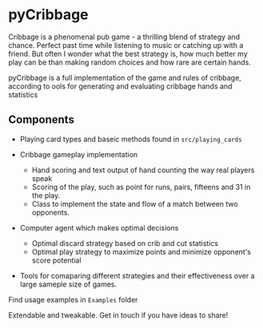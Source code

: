 # pyCribbage

Cribbage is a phenomenal pub game - a thrilling blend of strategy and chance. Perfect past time while listening to music or catching up with a friend. But often I wonder what the best strategy is, how much better my play can be than making random choices and how rare are certain hands.

pyCribbage is a full implementation of the game and rules of cribbage, according to ools for generating and evaluating cribbage hands and statistics

## Components

- Playing card types and baseic methods found in `src/playing_cards`
- Cribbage gameplay implementation
  - Hand scoring and text output of hand counting the way real players speak
  - Scoring of the play, such as point for runs, pairs, fifteens and 31 in the play.
  - Class to implement the state and flow of a match between two opponents.
- Computer agent which makes optimal decisions
  - Optimal discard strategy based on crib and cut statistics
  - Optimal play strategy to maximize points and minimize opponent's score potential
 
- Tools for comaparing different strategies and their effectiveness over a large sameple size of games. 

Find  usage examples in `Examples` folder

Extendable and tweakable. Get in touch if you have ideas to share!
